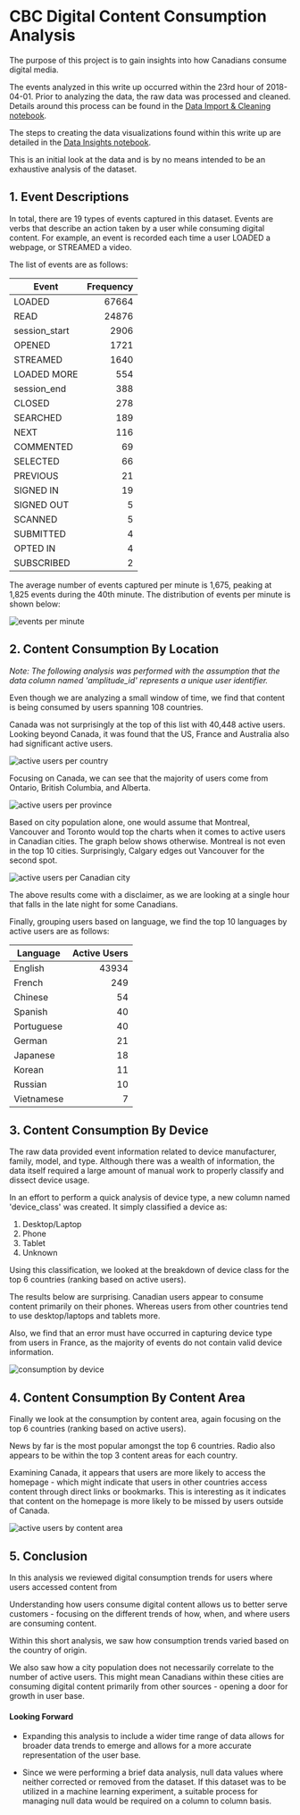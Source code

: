 # CBC Digital Content Consumption Analysis

The purpose of this project is to gain insights into how Canadians consume digital media.

The events analyzed in this write up occurred within the 23rd hour of 2018-04-01.  Prior to analyzing the data, the raw data was processed and cleaned.  Details around this process can be found in the [Data Import & Cleaning notebook](https://github.com/mrjgamble/cbc_sample/blob/master/notebooks/01_data_import_and_cleaning.ipynb).

The steps to creating the data visualizations found within this write up are detailed in the [Data Insights notebook](https://github.com/mrjgamble/cbc_sample/blob/master/notebooks/02_data_insights.ipynb).  

This is an initial look at the data and is by no means intended to be an exhaustive analysis of the dataset.


## 1. Event Descriptions
In total, there are 19 types of events captured in this dataset.  Events are verbs that describe an action taken by a user while consuming digital content.  For example, an event is recorded each time a user LOADED a webpage, or STREAMED a video.  

The list of events are as follows:

| Event | Frequency |
| --- |---:|
| LOADED | 67664 |
| READ | 24876 |
| session_start | 2906 |
| OPENED | 1721 |
| STREAMED | 1640 |
| LOADED MORE | 554 |
| session_end | 388 |
| CLOSED | 278 |
| SEARCHED | 189 |
| NEXT | 116 |
| COMMENTED | 69 |
| SELECTED | 66 |
| PREVIOUS | 21 |
| SIGNED IN | 19 |
| SIGNED OUT | 5 |
| SCANNED | 5 |
| SUBMITTED |4 |  
| OPTED IN | 4 |
| SUBSCRIBED | 2 |

The average number of events captured per minute is 1,675, peaking at 1,825 events during the 40th minute.  The distribution of events per minute is shown below:

![events per minute](https://github.com/mrjgamble/cbc_sample/blob/master/figures/event_distribution.png)

## 2. Content Consumption By Location
*Note: The following analysis was performed with the assumption that the data column named 'amplitude_id' represents a unique user identifier.*  

Even though we are analyzing a small window of time, we find that content is being consumed by users spanning 108 countries.  

Canada was not surprisingly at the top of this list with 40,448 active users.  Looking beyond Canada, it was found that the US, France and Australia also had significant active users.

![active users per country](https://github.com/mrjgamble/cbc_sample/blob/master/figures/active_users_per_country.png)

Focusing on Canada, we can see that the majority of users come from Ontario, British Columbia, and Alberta.  

![active users per province](https://github.com/mrjgamble/cbc_sample/blob/master/figures/active_users_per_province.png)

Based on city population alone, one would assume that Montreal, Vancouver and Toronto would top the charts when it comes to active users in Canadian cities.  The graph below shows otherwise.  Montreal is not even in the top 10 cities.  Surprisingly, Calgary edges out Vancouver for the second spot.  

![active users per Canadian city](https://github.com/mrjgamble/cbc_sample/blob/master/figures/active_users_per_canadian_city.png)

The above results come with a disclaimer, as we are looking at a single hour that falls in the late night for some Canadians.    

Finally, grouping users based on language, we find the top 10 languages by active users are as follows:

| Language | Active Users|
|--- |---:|
| English | 43934 |
| French | 249 |
| Chinese | 54 |
| Spanish | 40 |
| Portuguese | 40 |
| German | 21 |
| Japanese | 18 |
| Korean | 11 |
| Russian | 10 |
| Vietnamese | 7 |

## 3. Content Consumption By Device
The raw data provided event information related to device manufacturer, family, model, and type.  Although there was a wealth of information, the data itself required a large amount of manual work to properly classify and dissect device usage.  

In an effort to perform a quick analysis of device type, a new column named 'device_class' was created.  It simply classified a device as:

1. Desktop/Laptop
2. Phone
3. Tablet
4. Unknown  

Using this classification, we looked at the breakdown of device class for the top 6 countries (ranking based on active users).

The results below are surprising. Canadian users appear to consume content primarily on their phones.  Whereas users from other countries tend to use desktop/laptops and tablets more.  

Also, we find that an error must have occurred in capturing device type from users in France, as the majority of events do not contain valid device information.

![consumption by device](https://github.com/mrjgamble/cbc_sample/blob/master/figures/device_consumption_per_country.png)

## 4. Content Consumption By Content Area
Finally we look at the consumption by content area, again focusing on the top 6 countries (ranking based on active users).

News by far is the most popular amongst the top 6 countries.  Radio also appears to be within the top 3 content areas for each country.  

Examining Canada, it appears that users are more likely to access the homepage - which might indicate that users in other countries access content through direct links or bookmarks.  This is interesting as it indicates that content on the homepage is more likely to be missed by users outside of Canada.

![active users by content area](https://github.com/mrjgamble/cbc_sample/blob/master/figures/content_area_per_country.png)


## 5. Conclusion
In this analysis we reviewed digital consumption trends for users  where users accessed content from

Understanding how users consume digital content allows us to better serve customers - focusing on the different trends of how, when, and where users are consuming content.  

Within this short analysis, we saw how consumption trends varied based on the country of origin.  

We also saw how a city population does not necessarily correlate to the number of active users.  This might mean Canadians within these cities are consuming digital content primarily from other sources - opening a door for growth in user base.   

#### Looking Forward
* Expanding this analysis to include a wider time range of data allows for broader data trends to emerge and allows for a more accurate representation of the user base.

* Since we were performing a brief data analysis, null data values where neither corrected or removed from the dataset.  If this dataset was to be utilized in a machine learning experiment, a suitable process for managing null data would be required on a column to column basis.
